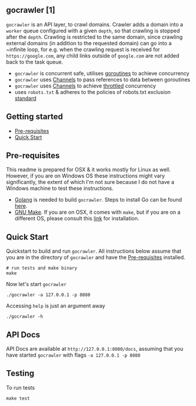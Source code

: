 ## gocrawler [1]

`gocrawler` is an API layer, to crawl domains. Crawler adds a domain into a `worker` queue configured with a given `depth`, so that crawling is stopped after the `depth`. Crawling is restricted to the same domain, since crawling external domains (in addition to the requested domain) can go into a ~infinite loop, for e.g. when the crawling request is received for `https://google.com`, any child links outside of `google.com` are not added back to the task queue.

 * `gocrawler` is concurrent safe, utilises [goroutines](https://gobyexample.com/goroutines) to achieve concurrency
 * `gocrawler` uses [Channels](https://gobyexample.com/channels) to pass references to data between goroutines
 * `gocrawler` uses [Channels](https://gobyexample.com/channels) to achieve [throttled](https://github.com/golang/go/wiki/RateLimiting) concurrency
 * uses `robots.txt` & adheres to the policies of robots.txt exclusion [standard](https://en.wikipedia.org/wiki/Robots_exclusion_standard)

## Getting started

* [Pre-requisites](#pre-requisites)
* [Quick Start](#quick-start)

## Pre-requisites

This readme is prepared for OSX & it works mostly for Linux as well. However, if you are on Windows OS these instructions might vary significantly, the extent of which I'm not sure because I do not have a Windows machine to test these instructions.

 * [Golang](https://golang.org/doc/install) is needed to build `gocrawler`. Steps to install Go can be found [here](https://golang.org/doc/install).
 * [GNU Make](https://www.gnu.org/software/make/). If you are on OSX, it comes with `make`, but if you are on a different OS, please consult this [link](https://www.gnu.org/software/make/) for installation.

## Quick Start

Quickstart to build and run `gocrawler`. All instructions below assume that you are in the directory of `gocrawler` and have the [Pre-requisites](#pre-requisites) installed.

```shell
# run tests and make binary
make
```

Now let's start `gocrawler`

```shell
./gocrawler -a 127.0.0.1 -p 8080
```

Accessing `help` is just an argument away

```shell
./gocrawler -h
```

## API Docs

API Docs are available at `http://127.0.0.1:8080/docs`, assuming that you have started `gocrawler` with flags `-a 127.0.0.1 -p 8080`

## Testing

To run tests

```shell
make test
```
